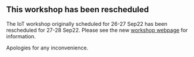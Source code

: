 <h2>This workshop has been rescheduled</h2>

<p>The IoT workshop originally scheduled for 26-27 Sep22 has been rescheduled for 27-28 Sep22. Please see the new <a href="https://rse-at-sun.github.io/2022-09-27-stellenbosch/">workshop webpage</a> for information.</p>

<p>Apologies for any inconvenience.</p>
